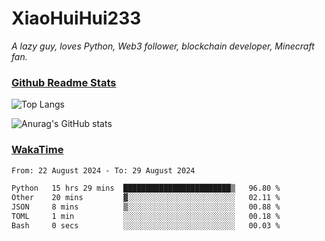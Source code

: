 # XiaoHuiHui233

*A lazy guy, loves Python, Web3 follower, blockchain developer, Minecraft fan.*

### [Github Readme Stats](https://github.com/anuraghazra/github-readme-stats)

![Top Langs](https://github-readme-stats.vercel.app/api/top-langs/?username=XiaoHuiHui233&layout=compact&theme=github_dark)

![Anurag's GitHub stats](https://github-readme-stats.vercel.app/api?username=XiaoHuiHui233&show_icons=true&theme=github_dark)

### [WakaTime](https://wakatime.com)

<!--START_SECTION:waka-->

```txt
From: 22 August 2024 - To: 29 August 2024

Python   15 hrs 29 mins  ████████████████████████▒   96.80 %
Other    20 mins         ▓░░░░░░░░░░░░░░░░░░░░░░░░   02.11 %
JSON     8 mins          ▒░░░░░░░░░░░░░░░░░░░░░░░░   00.88 %
TOML     1 min           ░░░░░░░░░░░░░░░░░░░░░░░░░   00.18 %
Bash     0 secs          ░░░░░░░░░░░░░░░░░░░░░░░░░   00.03 %
```

<!--END_SECTION:waka-->

